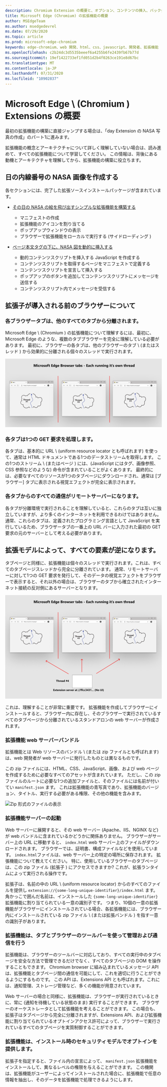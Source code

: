 ```yaml
---
description: Chromium Extension の概要と、オプション、コンテンツの挿入、バックグラウンドスクリプト、ストレージなどを含む完全な画像表示拡張機能を段階的に構築する方法について説明します。
title: Microsoft Edge (Chromium) の拡張機能の概要
author: MSEdgeTeam
ms.author: msedgedevrel
ms.date: 07/29/2020
ms.topic: article
ms.prod: microsoft-edge-chromium
keywords: edge-chromium、web 開発、html、css、javascript、開発者、拡張機能
ms.openlocfilehash: c2b24dc3d5535beeef6a4255b6fe2439fb67b77d
ms.sourcegitcommit: 19ef1422733ef1fd051d2b4f0263ce191e8d67bc
ms.translationtype: MT
ms.contentlocale: ja-JP
ms.lasthandoff: 07/31/2020
ms.locfileid: "10902837"
---
```

# Microsoft Edge \ (Chromium \) Extensions の概要  

最初の拡張機能の構築に直接ジャンプする場合は、「day Extension の NASA 写真の作成」のパート1に進みます。  

拡張機能の概念とアーキテクチャについて詳しく理解していない場合は、読み進めて、すべての拡張機能について学習してください。  この情報は、背後にある動機とアーキテクチャを理解してから、拡張機能の構築に役立ちます。  

## 日の内線番号の NASA 画像を作成する  

各セクションには、完了した拡張ソースインストールパッケージが含まれています。  

*   [その日の NASA の絵を飛び出すシンプルな拡張機能を構築する](part1-simple-extension.md)  
    *   マニフェストの作成  
    *   拡張機能のアイコンを割り当てる  
    *   ポップアップウィンドウの表示  
    *   ブラウザーで拡張機能をローカルで実行する (サイドローディング \)  

*   [ページ本文タグの下に、NASA 図を動的に挿入する](part2-content-scripts.md)  
    *   動的コンテンツスクリプトを挿入する JavaScript を作成する  
    *   コンテンツスクリプトを取得するページをマニフェストで定義する  
    *   コンテンツスクリプトを宣言して挿入する  
    *   ポップアップのボタンを追加してコンテンツスクリプトにメッセージを送信する  
    *   コンテンツスクリプト内でメッセージを受信する  

## 拡張子が導入される前のブラウザーについて  

### 各ブラウザータブは、他のすべてのタブから分離されます。  

Microsoft Edge \ (Chromium \) の拡張機能について理解するには、最初に、Microsoft Edge のような、複数のタブブラウザーを完全に理解している必要があります。  最初に、ブラウザーの各タブは、他のブラウザーのタブ \ (またはスレッド \) から効果的に分離される個々のスレッドで実行されます。  

![[ブラウザー] タブごとに1つのスレッド](media/index-image1-browsertabs.png)  

### 各タブは1つの GET 要求を処理します。  

各タブは、基本的に URL \ (uniform resource locator とも呼ばれます) を使って、通常は HTML ドキュメントである1つのデータストリームを取得します。  この1つのストリーム \ (またはページ \) には、(JavaScript にはタグ、画像参照、CSS 参照などのような) 命令が含まれていることがよくあります。  最終的には、必要なすべてのリソースが1つのタブページにダウンロードされ、通常は [ブラウザー] タブに表示される視覚エフェクトが完全に表示されます。  

### 各タブからのすべての通信がリモートサーバーになります。  

各タブが分離環境で実行されることを理解していると、これらのタブは互いに独立していますが、より多くのインターネットを利用できるわけではありません。  通常、これらのタブは、定義されたプログラミング言語として JavaScript を実行しているため、ブラウザータブの一番上の URL バーに入力された最初の GET 要求の元のサーバーとして考える必要があります。  

## 拡張モデルによって、すべての要素が逆になります。  

タブページと同様に、拡張機能は個々のスレッドで実行されます。これは、すべてのタブページスレッドから完全に分離されています。  通常、リモートサーバーに対して1つの GET 要求を発行して、そのデータの視覚エフェクトをブラウザーで表示すると、それ以外の場合は、ブラウザーのタブから確立されたインターネット接続の反対側にあるサーバーとなります。  

![拡張モデルによってサーバーモデルが上下反転する](media/index-image3-upsidedown.png)  

これは、理解することが非常に重要です。  拡張機能を作成してブラウザーにインストールすると、ブラウザー内に存在し、そのブラウザーで実行されているすべてのタブページから分離されているスタンドアロンの web サーバーが作成されます。  

### 拡張機能 web サーバーバンドル  

拡張機能とは Web リソースのバンドル \ (または zip ファイルとも呼ばれます) は、web 開発者が web サーバーに発行したものとは異なるものです。  

この zip ファイルには、HTML、CSS、JavaScript、画像、および web ページを作成するために必要なすべてのアセットが含まれています。  ただし、この zip ファイルのルートに必要な1つの追加ファイルと、そのファイルには名前が付いてい `manifest.json` ます。  これは拡張機能の青写真であり、拡張機能のバージョン、タイトル、実行する必要がある権限、その他の機能を含みます。  

![Zip 形式のファイルの表示](media/index-image5-filemanager-view.png)  

### 拡張機能サーバーの起動  

Web サーバーに展開すると、その web サーバー (Apache、IIS、NGINX など) が web バンドルに含まれているかどうかに関係ありません。  ブラウザーがサーバー上の URL に移動すると、 `index.html` web サーバー上のファイルがダウンロードされます。  ブラウザーでは、証明書、構成ファイルなどを使用しています。  `index.html`ファイルは、web サーバー上の特定の場所に保存されます。   拡張機能について教えてください。  特に、使用しているブラウザーのタブページは、この zip ファイル (拡張子 \) にアクセスできますか?  これが、拡張ランタイムによって実行される操作です。  

拡張子は、名前の中の URL \ (uniform resource locator) からのすべてのファイルを提供し `extension://{some-long-unique-identifier}/index.html` ます。  角かっこで囲んだ名前は、インストールした `{some-long-unique-identifier}` 拡張機能に割り当てられている一意の識別子です。  つまり、10個の一意の拡張機能がブラウザーにインストールされている場合、各拡張機能には、ブラウザー内にインストールされている zip ファイル \ (または拡張バンドル \) を指す一意の識別子があります。  

<!--![Unique URLS for Extensions](media/index-image4-uniqueurls.png)  -->  

<!--todo: add image for unique URLs  -->  

### 拡張機能は、タブとブラウザーのツールバーを使って管理および通信を行う  

拡張機能は、ブラウザーのツールバーに対応しており、すべての実行中のタブページを安全な方法で管理できるだけでなく、すべてのタブページの DOM を操作することもできます。  Chromium browser に組み込まれているメッセージ API は、拡張機能とタブページ間の通信を可能にして、これを適切に行うことができるようにするものです。  この API は、Extensions API とも呼ばれます。これには、通知管理、ストレージ管理など、多くの機能が用意されています。  

Web サーバーの場合と同様に、拡張機能は、ブラウザーが実行されているときに、常に (通知を待機している状態のまま) 実行することができます。  ブラウザーのオーケストレータとして拡張機能を考えることができます。  この場合も、拡張子はタブページから完全に分離されますが、Extensions API、および拡張機能に割り当てられているオプトインアクセス許可によって、ブラウザーで実行されているすべてのタブページを実質制御することができます。  

### 拡張機能は、インストール時のセキュリティモデルでオプトインを提供します。  

拡張子を指定すると、ファイル内の宣言によって、 `manifest.json` 拡張機能をインストールして、異なるレベルの権限を与えることができます。  この機関は、拡張機能がユーザーによってインストールされた場合に、拡張機能で任意の情報を抽出し、そのデータを拡張機能で処理できるようにします。  

<!-- image links -->  

<!-- links -->  
